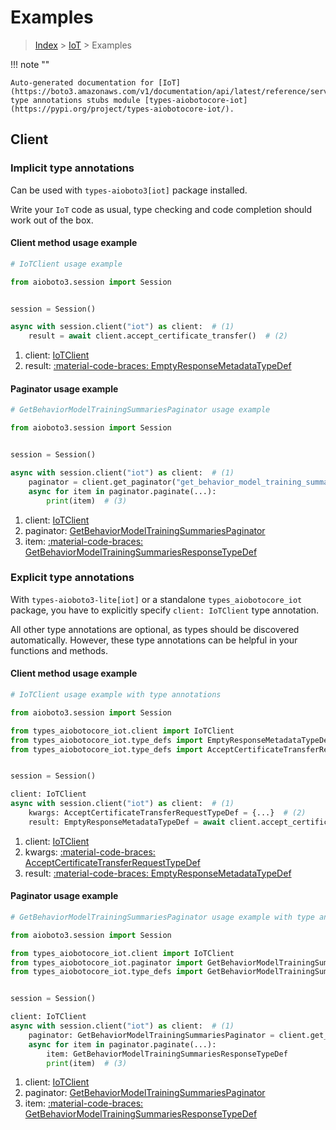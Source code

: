 # Examples

> [Index](../README.md) > [IoT](./README.md) > Examples

!!! note ""

    Auto-generated documentation for [IoT](https://boto3.amazonaws.com/v1/documentation/api/latest/reference/services/iot.html#iot)
    type annotations stubs module [types-aiobotocore-iot](https://pypi.org/project/types-aiobotocore-iot/).

## Client

### Implicit type annotations

Can be used with `types-aioboto3[iot]` package installed.

Write your `IoT` code as usual,
type checking and code completion should work out of the box.



#### Client method usage example

```python
# IoTClient usage example

from aioboto3.session import Session


session = Session()

async with session.client("iot") as client:  # (1)
    result = await client.accept_certificate_transfer()  # (2)
```

1. client: [IoTClient](./client.md)
2. result: [:material-code-braces: EmptyResponseMetadataTypeDef](./type_defs.md#emptyresponsemetadatatypedef)



#### Paginator usage example

```python
# GetBehaviorModelTrainingSummariesPaginator usage example

from aioboto3.session import Session


session = Session()

async with session.client("iot") as client:  # (1)
    paginator = client.get_paginator("get_behavior_model_training_summaries")  # (2)
    async for item in paginator.paginate(...):
        print(item)  # (3)
```

1. client: [IoTClient](./client.md)
2. paginator: [GetBehaviorModelTrainingSummariesPaginator](./paginators.md#getbehaviormodeltrainingsummariespaginator)
3. item: [:material-code-braces: GetBehaviorModelTrainingSummariesResponseTypeDef](./type_defs.md#getbehaviormodeltrainingsummariesresponsetypedef)




### Explicit type annotations

With `types-aioboto3-lite[iot]`
or a standalone `types_aiobotocore_iot` package, you have to explicitly specify
`client: IoTClient` type annotation.

All other type annotations are optional, as types should be discovered automatically.
However, these type annotations can be helpful in your functions and methods.


#### Client method usage example

```python
# IoTClient usage example with type annotations

from aioboto3.session import Session

from types_aiobotocore_iot.client import IoTClient
from types_aiobotocore_iot.type_defs import EmptyResponseMetadataTypeDef
from types_aiobotocore_iot.type_defs import AcceptCertificateTransferRequestTypeDef


session = Session()

client: IoTClient
async with session.client("iot") as client:  # (1)
    kwargs: AcceptCertificateTransferRequestTypeDef = {...}  # (2)
    result: EmptyResponseMetadataTypeDef = await client.accept_certificate_transfer(**kwargs)  # (3)
```

1. client: [IoTClient](./client.md)
2. kwargs: [:material-code-braces: AcceptCertificateTransferRequestTypeDef](./type_defs.md#acceptcertificatetransferrequesttypedef)
3. result: [:material-code-braces: EmptyResponseMetadataTypeDef](./type_defs.md#emptyresponsemetadatatypedef)



#### Paginator usage example

```python
# GetBehaviorModelTrainingSummariesPaginator usage example with type annotations

from aioboto3.session import Session

from types_aiobotocore_iot.client import IoTClient
from types_aiobotocore_iot.paginator import GetBehaviorModelTrainingSummariesPaginator
from types_aiobotocore_iot.type_defs import GetBehaviorModelTrainingSummariesResponseTypeDef


session = Session()

client: IoTClient
async with session.client("iot") as client:  # (1)
    paginator: GetBehaviorModelTrainingSummariesPaginator = client.get_paginator("get_behavior_model_training_summaries")  # (2)
    async for item in paginator.paginate(...):
        item: GetBehaviorModelTrainingSummariesResponseTypeDef
        print(item)  # (3)
```

1. client: [IoTClient](./client.md)
2. paginator: [GetBehaviorModelTrainingSummariesPaginator](./paginators.md#getbehaviormodeltrainingsummariespaginator)
3. item: [:material-code-braces: GetBehaviorModelTrainingSummariesResponseTypeDef](./type_defs.md#getbehaviormodeltrainingsummariesresponsetypedef)




